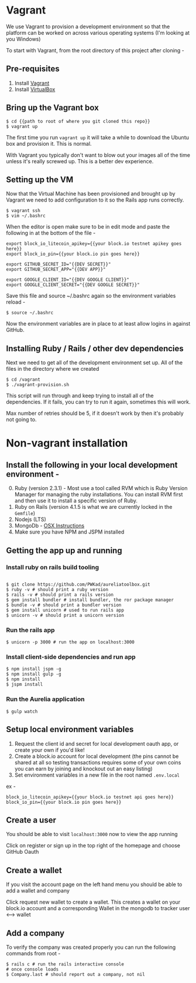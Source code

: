 # Vagrant

We use Vagrant to provision a development environment so that the platform can be worked on across various operating systems (I'm looking at you Windows)

To start with Vagrant, from the root directory of this project after cloning -

## Pre-requisites

1. Install [Vagrant](https://www.vagrantup.com/downloads.html)
2. Install [VirtualBox](https://www.virtualbox.org/wiki/Downloads)

## Bring up the Vagrant box

```
$ cd {{path to root of where you git cloned this repo}}
$ vagrant up
```

The first time you run `vagrant up` it will take a while to download the Ubuntu box and provision it.  This is normal.

With Vagrant you typically don't want to blow out your images all of the time unless it's really screwed up.  This is a better dev experience.

## Setting up the VM

Now that the Virtual Machine has been provisioned and brought up by Vagrant we need to add configuration to it so the Rails app runs correctly.

```
$ vagrant ssh
$ vim ~/.bashrc
```

When the editor is open make sure to be in edit mode and paste the following in at the bottom of the file -

```
export block_io_litecoin_apikey={{your block.io testnet apikey goes here}}
export block_io_pin={{your block.io pin goes here}}

export GITHUB_SECRET_ID="{{DEV SECRET}}"
export GITHUB_SECRET_APP="{{DEV APP}}"

export GOOGLE_CLIENT_ID="{{DEV GOOGLE CLIENT}}"
export GOOGLE_CLIENT_SECRET="{{DEV GOOGLE SECRET}}"
```

Save this file and source ~/.bashrc again so the environment variables reload -

```
$ source ~/.bashrc
```

Now the environment variables are in place to at least allow logins in against GitHub.

## Installing Ruby / Rails / other dev dependencies

Next we need to get all of the development environment set up.  All of the files in the directory where we created

```
$ cd /vagrant
$ ./vagrant-provision.sh
```

This script will run through and keep trying to install all of the dependencies.  If it fails, you can try to run it again, sometimes this will work.

Max number of retries should be 5, if it doesn't work by then it's probably not going to.


# Non-vagrant installation


## Install the following in your local development environment -

0. Ruby (version 2.3.1) - Most use a tool called RVM which is Ruby Version Manager for managing the ruby installations.  You can install RVM first and then use it to install a specific version of Ruby.
1. Ruby on Rails (version 4.1.5 is what we are currently locked in the `Gemfile`)
2. Nodejs (LTS)
3. MongoDb - [OSX Instructions](https://docs.mongodb.com/master/tutorial/install-mongodb-on-os-x/?_ga=2.92839444.86106005.1504058999-1213989326.1504058999)
4. Make sure you have NPM and JSPM installed

## Getting the app up and running

### Install ruby on rails build tooling
```

$ git clone https://github.com/PWKad/aureliatoolbox.git
$ ruby -v # should print a ruby version
$ rails -v # should print a rails version
$ gem install bundler # install bundler, the ror package manager
$ bundle -v # should print a bundler version
$ gem install unicorn # used to run rails app
$ unicorn -v # should print a unicorn version
```

### Run the rails app
```
$ unicorn -p 3000 # run the app on localhost:3000
```

### Install client-side dependencies and run app
```
$ npm install jspm -g
$ npm install gulp -g
$ npm install
$ jspm install
```

### Run the Aurelia application
```
$ gulp watch
```

## Setup local environment variables

1. Request the client id and secret for local development oauth app, or create your own if you'd like!
2. Create a block.io account for local development (the pins cannot be shared at all so testing transactions requires some of your own coins you can earn by joining and knockout out an easy listing)
3. Set environment variables in a new file in the root named `.env.local`

ex -
```
block_io_litecoin_apikey={{your block.io testnet api goes here}}
block_io_pin={{your block.io pin goes here}}
```

## Create a user

You should be able to visit `localhost:3000` now to view the app running

Click on register or sign up in the top right of the homepage and choose GitHub Oauth

## Create a wallet

If you visit the account page on the left hand menu you should be able to add a wallet and company

Click request new wallet to create a wallet.  This creates a wallet on your block.io account and a corresponding Wallet in the mongodb to tracker user <--> wallet

## Add a company

To verify the company was created properly you can run the following commands from root -

```
$ rails c # run the rails interactive console
# once console loads
$ Company.last # should report out a company, not nil
```
